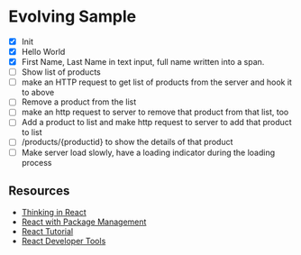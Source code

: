 # Evolving Sample

 - [x] Init
 - [x] Hello World
 - [x] First Name, Last Name in text input, full name written into a span.
 - [ ] Show list of products
 - [ ] make an HTTP request to get list of products from the server and hook it to above
 - [ ] Remove a product from the list
 - [ ] make an http request to server to remove that product from that list, too
 - [ ] Add a product to list and make http request to server to add that product to list
 - [ ] /products/{productid} to show the details of that product
 - [ ] Make server load slowly, have a loading indicator during the loading process

## Resources

 - [Thinking in React](https://facebook.github.io/react/docs/thinking-in-react.html)
 - [React with Package Management](https://facebook.github.io/react/docs/package-management.html)
 - [React Tutorial](https://facebook.github.io/react/docs/tutorial.html)
 - [React Developer Tools](https://facebook.github.io/react/blog/2015/09/02/new-react-developer-tools.html)
